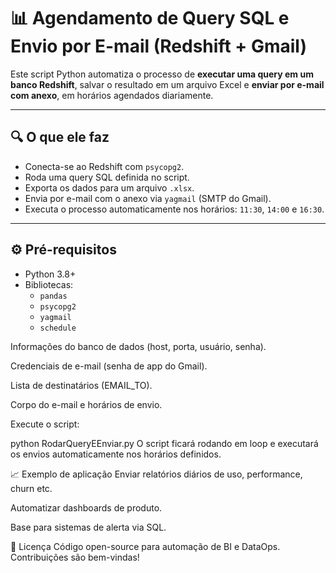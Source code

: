 # 📊 Agendamento de Query SQL e Envio por E-mail (Redshift + Gmail)

Este script Python automatiza o processo de **executar uma query em um banco Redshift**, salvar o resultado em um arquivo Excel e **enviar por e-mail com anexo**, em horários agendados diariamente.

---

## 🔍 O que ele faz

- Conecta-se ao Redshift com `psycopg2`.
- Roda uma query SQL definida no script.
- Exporta os dados para um arquivo `.xlsx`.
- Envia por e-mail com o anexo via `yagmail` (SMTP do Gmail).
- Executa o processo automaticamente nos horários: `11:30`, `14:00` e `16:30`.

---

## ⚙️ Pré-requisitos

- Python 3.8+
- Bibliotecas:
  - `pandas`
  - `psycopg2`
  - `yagmail`
  - `schedule`

Informações do banco de dados (host, porta, usuário, senha).

Credenciais de e-mail (senha de app do Gmail).

Lista de destinatários (EMAIL_TO).

Corpo do e-mail e horários de envio.

Execute o script:

python RodarQueryEEnviar.py
O script ficará rodando em loop e executará os envios automaticamente nos horários definidos.

📈 Exemplo de aplicação
Enviar relatórios diários de uso, performance, churn etc.

Automatizar dashboards de produto.

Base para sistemas de alerta via SQL.

📄 Licença
Código open-source para automação de BI e DataOps. Contribuições são bem-vindas!
